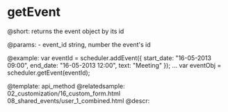 getEvent
=============
@short: 
	returns the event object by its id

@params: 
	- event_id  string, number   the  event's id

@example: 
var eventId = scheduler.addEvent({
    start_date: "16-05-2013 09:00",
    end_date:   "16-05-2013 12:00",
    text:   "Meeting"
});
...	
var eventObj = scheduler.getEvent(eventId); 



@template:	api_method
@relatedsample:
	02_customization/16_custom_form.html
    08_shared_events/user_1_combined.html
@descr: 




